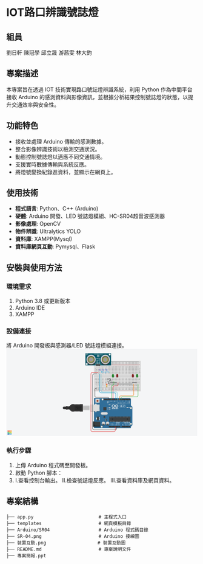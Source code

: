 # IOT路口辨識號誌燈
## 組員
劉日軒 陳冠學 邱立晟 游茜雯 林大鈞

## 專案描述
本專案旨在透過 IOT 技術實現路口號誌燈辨識系統，利用 Python 作為中間平台接收 Arduino 的感測資料與影像資訊，並根據分析結果控制號誌燈的狀態，以提升交通效率與安全性。

## 功能特色
- 接收並處理 Arduino 傳輸的感測數據。
- 整合影像辨識技術以檢測交通狀況。
- 動態控制號誌燈以適應不同交通情境。
- 支援實時數據傳輸與系統反應。
- 將燈號變換紀錄進資料，並顯示在網頁上。

## 使用技術
- **程式語言**: Python、C++ (Arduino)
- **硬體**: Arduino 開發、LED 號誌燈模組、HC-SR04超音波感測器
- **影像處理**: OpenCV
- **物件辨識**: Ultralytics YOLO
- **資料庫**: XAMPP(Mysql)
- **資料庫網頁互動**: Pymysql、Flask

## 安裝與使用方法

### 環境需求
1. Python 3.8 或更新版本
2. Arduino IDE
3. XAMPP

### 設備連接
將 Arduino 開發板與感測器/LED 號誌燈模組連接。
![SR-04](https://github.com/GawasLiu/AIOT/blob/main/SR-04.png)

### 執行步驟
1. 上傳 Arduino 程式碼至開發板。
2. 啟動 Python 腳本：
3. I.查看控制台輸出。
II.檢查號誌燈反應。
III.查看資料庫及網頁資料。

## 專案結構
```
├── app.py                        # 主程式入口
├── templates                     # 網頁模板目錄
├── Arduino/SR04                  # Arduino 程式碼目錄
├── SR-04.png                     # Arduino 接線圖
├── 裝置互動.png                   # 裝置互動圖
├── README.md                     # 專案說明文件
├── 專案簡報.ppt
```
